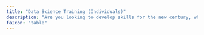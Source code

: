 ```yaml
---
title: "Data Science Training (Individuals)"
description: "Are you looking to develop skills for the new century, where data plays a central role? Independently of your background, I'll focus on your needs and develop a tailored training solution."
faIcon: "table"
---
```

